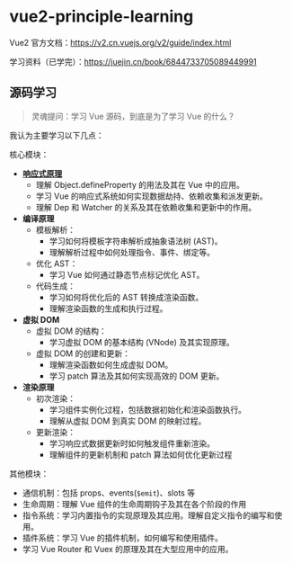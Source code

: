 # vue2-principle-learning

Vue2 官方文档：https://v2.cn.vuejs.org/v2/guide/index.html

学习资料（已学完）：https://juejin.cn/book/6844733705089449991

## 源码学习

> 灵魂提问：学习 Vue 源码，到底是为了学习 Vue 的什么？

我认为主要学习以下几点：

核心模块：

- **[响应式原理](响应式系统/响应式原理.md)**
  - 理解 Object.defineProperty 的用法及其在 Vue 中的应用。
  - 学习 Vue 的响应式系统如何实现数据劫持、依赖收集和派发更新。
  - 理解 Dep 和 Watcher 的关系及其在依赖收集和更新中的作用。
- **编译原理**
  - 模板解析：
    - 学习如何将模板字符串解析成抽象语法树 (AST)。
    - 理解解析过程中如何处理指令、事件、绑定等。
  - 优化 AST：
    - 学习 Vue 如何通过静态节点标记优化 AST。
  - 代码生成：
    - 学习如何将优化后的 AST 转换成渲染函数。
    - 理解渲染函数的生成和执行过程。
- **虚拟 DOM**
  - 虚拟 DOM 的结构：
    - 学习虚拟 DOM 的基本结构 (VNode) 及其实现原理。
  - 虚拟 DOM 的创建和更新：
    - 理解渲染函数如何生成虚拟 DOM。
    - 学习 patch 算法及其如何实现高效的 DOM 更新。
- **渲染原理**
  - 初次渲染：
    - 学习组件实例化过程，包括数据初始化和渲染函数执行。
    - 理解从虚拟 DOM 到真实 DOM 的映射过程。
  - 更新渲染：
    - 学习响应式数据更新时如何触发组件重新渲染。
    - 理解组件的更新机制和 patch 算法如何优化更新过程

其他模块：

- 通信机制：包括 props、events(`$emit`)、slots 等
- 生命周期：理解 Vue 组件的生命周期钩子及其在各个阶段的作用
- 指令系统：学习内置指令的实现原理及其应用。理解自定义指令的编写和使用。
- 插件系统：学习 Vue 的插件机制，如何编写和使用插件。
- 学习 Vue Router 和 Vuex 的原理及其在大型应用中的应用。
